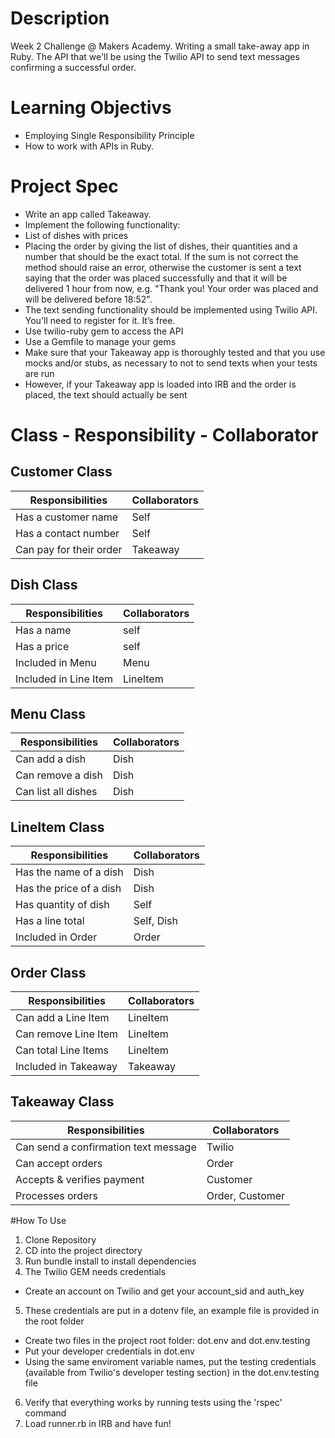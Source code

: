 # Description
	
Week 2 Challenge @ Makers Academy. Writing a small take-away app in Ruby. The API that we'll be using the Twilio API to send text messages confirming a successful order.

# Learning Objectivs

* Employing Single Responsibility Principle
* How to work with APIs in Ruby. 

# Project Spec

* Write an app called Takeaway.
* Implement the following functionality:
 * List of dishes with prices
 * Placing the order by giving the list of dishes, their quantities and a number that should be the exact total. If the sum is not correct the method should raise an error, otherwise the customer is sent a text saying that the order was placed successfully and that it will be delivered 1 hour from now, e.g. "Thank you! Your order was placed and will be delivered before 18:52".
 * The text sending functionality should be implemented using Twilio API. You'll need to register for it. It’s free.
* Use twilio-ruby gem to access the API
* Use a Gemfile to manage your gems
* Make sure that your Takeaway app is thoroughly tested and that you use mocks and/or stubs, as necessary to not to send texts when your tests are run
* However, if your Takeaway app is loaded into IRB and the order is placed, the text should actually be sent

# Class - Responsibility - Collaborator

## Customer Class
Responsibilities        | Collaborators
----------------        | -------------
Has a customer name     | Self
Has a contact number    | Self
Can pay for their order | Takeaway

## Dish Class
Responsibilities      | Collaborators
----------------      | -------------
Has a name            | self
Has a price           | self
Included in Menu      | Menu
Included in Line Item | LineItem

## Menu Class
Responsibilities      | Collaborators
----------------      | -------------
Can add a dish        | Dish
Can remove a dish     | Dish
Can list all dishes   | Dish

## LineItem Class
Responsibilities        | Collaborators
----------------        | -------------
Has the name of a dish  | Dish
Has the price of a dish | Dish
Has quantity of dish    | Self
Has a line total        | Self, Dish
Included in Order       | Order

## Order Class
Responsibilities      | Collaborators
----------------      | -------------
Can add a Line Item   | LineItem
Can remove Line Item  | LineItem
Can total Line Items  | LineItem
Included in Takeaway  | Takeaway

## Takeaway Class
Responsibilities                      | Collaborators
----------------                      | -------------
Can send a confirmation text message  | Twilio
Can accept orders                     | Order
Accepts & verifies payment            | Customer
Processes orders                      | Order, Customer

#How To Use
1) Clone Repository
2) CD into the project directory
3) Run bundle install to install dependencies
4) The Twilio GEM needs credentials
  - Create an account on Twilio and get your account_sid and auth_key
5) These credentials are put in a dotenv file, an example file is provided in the root folder
  - Create two files in the project root folder: dot.env and dot.env.testing
  - Put your developer credentials in dot.env
  - Using the same enviroment variable names, put the testing credentials (available from Twilio's developer testing section) in the dot.env.testing file
6) Verify that everything works by running tests using the 'rspec' command
7) Load runner.rb in IRB and have fun!

